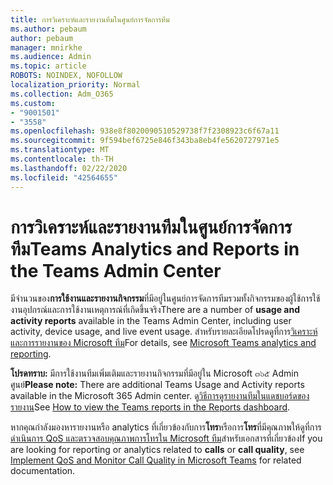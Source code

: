 ```yaml
---
title: การวิเคราะห์และรายงานทีมในศูนย์การจัดการทีม
ms.author: pebaum
author: pebaum
manager: mnirkhe
ms.audience: Admin
ms.topic: article
ROBOTS: NOINDEX, NOFOLLOW
localization_priority: Normal
ms.collection: Adm_O365
ms.custom:
- "9001501"
- "3558"
ms.openlocfilehash: 938e8f8020090510529738f7f2308923c6f67a11
ms.sourcegitcommit: 9f594bef6725e846f343ba8eb4fe5620727971e5
ms.translationtype: MT
ms.contentlocale: th-TH
ms.lasthandoff: 02/22/2020
ms.locfileid: "42564655"
---
```

# <a name="teams-analytics-and-reports-in-the-teams-admin-center"></a><span data-ttu-id="723ec-102">การวิเคราะห์และรายงานทีมในศูนย์การจัดการทีม</span><span class="sxs-lookup"><span data-stu-id="723ec-102">Teams Analytics and Reports in the Teams Admin Center</span></span>

<span data-ttu-id="723ec-103">มีจำนวนของ**การใช้งานและรายงานกิจกรรม**ที่มีอยู่ในศูนย์การจัดการทีมรวมทั้งกิจกรรมของผู้ใช้การใช้งานอุปกรณ์และการใช้งานเหตุการณ์ที่เกิดขึ้นจริง</span><span class="sxs-lookup"><span data-stu-id="723ec-103">There are a number of **usage and activity reports** available in the Teams Admin Center, including user activity, device usage, and live event usage.</span></span> <span data-ttu-id="723ec-104">สำหรับรายละเอียดโปรดดูที่การ[วิเคราะห์และการรายงานของ Microsoft ทีม](https://docs.microsoft.com/microsoftteams/teams-analytics-and-reports/teams-reporting-reference)</span><span class="sxs-lookup"><span data-stu-id="723ec-104">For details, see [Microsoft Teams analytics and reporting](https://docs.microsoft.com/microsoftteams/teams-analytics-and-reports/teams-reporting-reference).</span></span>

<span data-ttu-id="723ec-105">**โปรดทราบ:** มีการใช้งานทีมเพิ่มเติมและรายงานกิจกรรมที่มีอยู่ใน Microsoft ๓๖๕ Admin ศูนย์</span><span class="sxs-lookup"><span data-stu-id="723ec-105">**Please note:** There are additional Teams Usage and Activity reports available in the Microsoft 365 Admin center.</span></span> <span data-ttu-id="723ec-106">ดู[วิธีการดูรายงานทีมในแดชบอร์ดของรายงาน](https://docs.microsoft.com/microsoftteams/teams-activity-reports#how-to-view-the-teams-reports-in-the-reports-dashboard)</span><span class="sxs-lookup"><span data-stu-id="723ec-106">See [How to view the Teams reports in the Reports dashboard](https://docs.microsoft.com/microsoftteams/teams-activity-reports#how-to-view-the-teams-reports-in-the-reports-dashboard).</span></span>

<span data-ttu-id="723ec-107">หากคุณกำลังมองหารายงานหรือ analytics ที่เกี่ยวข้องกับการ**โทร**หรือการ**โทร**ที่มีคุณภาพให้ดูที่การ[ดำเนินการ QoS และตรวจสอบคุณภาพการโทรใน Microsoft ทีม](https://docs.microsoft.com/microsoftteams/monitor-call-quality-qos)สำหรับเอกสารที่เกี่ยวข้อง</span><span class="sxs-lookup"><span data-stu-id="723ec-107">If you are looking for reporting or analytics related to **calls** or **call quality**, see [Implement QoS and Monitor Call Quality in Microsoft Teams](https://docs.microsoft.com/microsoftteams/monitor-call-quality-qos) for related documentation.</span></span>

